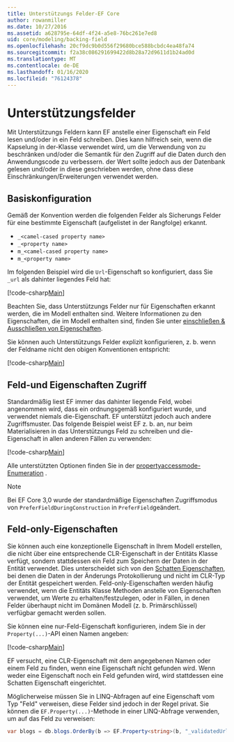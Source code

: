 ```yaml
---
title: Unterstützungs Felder-EF Core
author: rowanmiller
ms.date: 10/27/2016
ms.assetid: a628795e-64df-4f24-a5e8-76bc261e7ed8
uid: core/modeling/backing-field
ms.openlocfilehash: 20cf9dc9b0d556f29680bce588bcbdc4ea48fa74
ms.sourcegitcommit: f2a38c086291699422d8b28a72d9611d1b24ad0d
ms.translationtype: MT
ms.contentlocale: de-DE
ms.lasthandoff: 01/16/2020
ms.locfileid: "76124378"
---
```

# <a name="backing-fields"></a>Unterstützungsfelder

Mit Unterstützungs Feldern kann EF anstelle einer Eigenschaft ein Feld lesen und/oder in ein Feld schreiben. Dies kann hilfreich sein, wenn die Kapselung in der-Klasse verwendet wird, um die Verwendung von zu beschränken und/oder die Semantik für den Zugriff auf die Daten durch den Anwendungscode zu verbessern. der Wert sollte jedoch aus der Datenbank gelesen und/oder in diese geschrieben werden, ohne dass diese Einschränkungen/Erweiterungen verwendet werden.

## <a name="basic-configuration"></a>Basiskonfiguration

Gemäß der Konvention werden die folgenden Felder als Sicherungs Felder für eine bestimmte Eigenschaft (aufgelistet in der Rangfolge) erkannt. 

* `_<camel-cased property name>`
* `_<property name>`
* `m_<camel-cased property name>`
* `m_<property name>`

Im folgenden Beispiel wird die `Url`-Eigenschaft so konfiguriert, dass Sie `_url` als dahinter liegendes Feld hat:

[!code-csharp[Main](../../../samples/core/Modeling/Conventions/BackingField.cs#Sample)]

Beachten Sie, dass Unterstützungs Felder nur für Eigenschaften erkannt werden, die im Modell enthalten sind. Weitere Informationen zu den Eigenschaften, die im Modell enthalten sind, finden Sie unter [einschließen & Ausschließen von Eigenschaften](included-properties.md).

Sie können auch Unterstützungs Felder explizit konfigurieren, z. b. wenn der Feldname nicht den obigen Konventionen entspricht:

[!code-csharp[Main](../../../samples/core/Modeling/FluentAPI/BackingField.cs?name=BackingField&highlight=5)]

## <a name="field-and-property-access"></a>Feld-und Eigenschaften Zugriff

Standardmäßig liest EF immer das dahinter liegende Feld, wobei angenommen wird, dass ein ordnungsgemäß konfiguriert wurde, und verwendet niemals die-Eigenschaft. EF unterstützt jedoch auch andere Zugriffsmuster. Das folgende Beispiel weist EF z. b. an, nur beim Materialisieren in das Unterstützungs Feld zu schreiben und die-Eigenschaft in allen anderen Fällen zu verwenden:

[!code-csharp[Main](../../../samples/core/Modeling/FluentAPI/BackingFieldAccessMode.cs?name=BackingFieldAccessMode&highlight=6)]

Alle unterstützten Optionen finden Sie in der [propertyaccessmode-Enumeration](https://docs.microsoft.com/dotnet/api/microsoft.entityframeworkcore.propertyaccessmode) .

> [!NOTE]
> Bei EF Core 3,0 wurde der standardmäßige Eigenschaften Zugriffsmodus von `PreferFieldDuringConstruction` in `PreferField`geändert.

## <a name="field-only-properties"></a>Feld-only-Eigenschaften

Sie können auch eine konzeptionelle Eigenschaft in Ihrem Modell erstellen, die nicht über eine entsprechende CLR-Eigenschaft in der Entitäts Klasse verfügt, sondern stattdessen ein Feld zum Speichern der Daten in der Entität verwendet. Dies unterscheidet sich von den [Schatten Eigenschaften](shadow-properties.md), bei denen die Daten in der Änderungs Protokollierung und nicht im CLR-Typ der Entität gespeichert werden. Feld-only-Eigenschaften werden häufig verwendet, wenn die Entitäts Klasse Methoden anstelle von Eigenschaften verwendet, um Werte zu erhalten/festzulegen, oder in Fällen, in denen Felder überhaupt nicht im Domänen Modell (z. b. Primärschlüssel) verfügbar gemacht werden sollen.

Sie können eine nur-Feld-Eigenschaft konfigurieren, indem Sie in der `Property(...)`-API einen Namen angeben:

[!code-csharp[Main](../../../samples/core/Modeling/FluentAPI/BackingFieldNoProperty.cs#Sample)]

EF versucht, eine CLR-Eigenschaft mit dem angegebenen Namen oder einem Feld zu finden, wenn eine Eigenschaft nicht gefunden wird. Wenn weder eine Eigenschaft noch ein Feld gefunden wird, wird stattdessen eine Schatten Eigenschaft eingerichtet.

Möglicherweise müssen Sie in LINQ-Abfragen auf eine Eigenschaft vom Typ "Feld" verweisen, diese Felder sind jedoch in der Regel privat. Sie können die `EF.Property(...)`-Methode in einer LINQ-Abfrage verwenden, um auf das Feld zu verweisen:

``` csharp
var blogs = db.blogs.OrderBy(b => EF.Property<string>(b, "_validatedUrl"));
```

